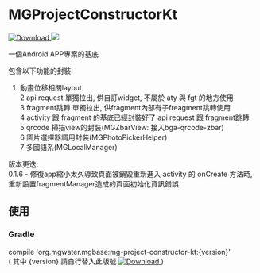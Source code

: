 # MGProjectConstructorKt
[ ![Download](https://api.bintray.com/packages/water/mgbase/mg-project-constructor-kt/images/download.svg) ](https://bintray.com/water/mgbase/mg-project-constructor-kt/_latestVersion) 
![](https://img.shields.io/badge/language-kotlin-orange.svg)  

一個Android APP專案的基底

包含以下功能的封裝:  
1. 動畫位移相關layout  
2 api request 單獨拉出, 供自訂widget, 不屬於 aty 與 fgt 的地方使用  
3 fragment跳轉 單獨拉出, 供fragment內部有子freagment跳轉使用  
4 activity 跟 fragment 的基底已經封裝好了 api request 跟 fragment跳轉  
5 qrcode 掃描view的封裝(MGZbarView: 接入bga-qrcode-zbar)  
6 圖片選擇器調用封裝(MGPhotoPickerHelper)  
7 多國語系(MGLocalManager)  

版本更迭:  
0.1.6 - 修復app縮小太久導致頁面被銷毀重新進入 activity 的 onCreate 方法時, 重新設置fragmentManager造成的頁面初始化資訊錯誤

## 使用

### Gradle
compile 'org.mgwater.mgbase:mg-project-constructor-kt:{version}'  
( 其中 {version} 請自行替入此版號 [ ![Download](https://api.bintray.com/packages/water/mgbase/mg-project-constructor-kt/images/download.svg) ](https://bintray.com/water/mgbase/mg-project-constructor-kt/_latestVersion)   )
